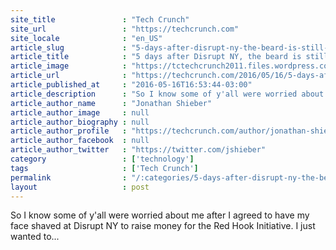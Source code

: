 ```yaml
---
site_title               : "Tech Crunch"
site_url                 : "https://techcrunch.com"
site_locale              : "en_US"
article_slug             : "5-days-after-disrupt-ny-the-beard-is-still-gone-and-the-red-hook-initiative-is-s4-500-richer"
article_title            : "5 days after Disrupt NY, the beard is still gone and the Red Hook Initiative is $4,500 richer"
article_image            : "https://tctechcrunch2011.files.wordpress.com/2016/05/26354535333_a54e983e04_k.jpg?w=764&h=400&crop=1"
article_url              : "https://techcrunch.com/2016/05/16/5-days-after-disrupt-ny-the-beard-is-still-gone-and-the-red-hook-initiative-is-4500-richer/"
article_published_at     : "2016-05-16T16:53:44-03:00"
article_description      : "So I know some of y'all were worried about me after I agreed to have my face shaved at Disrupt NY to raise money for the Red Hook Initiative. I just wanted to..."
article_author_name      : "Jonathan Shieber"
article_author_image     : null
article_author_biography : null
article_author_profile   : "https://techcrunch.com/author/jonathan-shieber/"
article_author_facebook  : null
article_author_twitter   : "https://twitter.com/jshieber"
category                 : ['technology']
tags                     : ['Tech Crunch']
permalink                : "/:categories/5-days-after-disrupt-ny-the-beard-is-still-gone-and-the-red-hook-initiative-is-s4-500-richer/"
layout                   : post
---
```


So I know some of y'all were worried about me after I agreed to have my face shaved at Disrupt NY to raise money for the Red Hook Initiative. I just wanted to...
